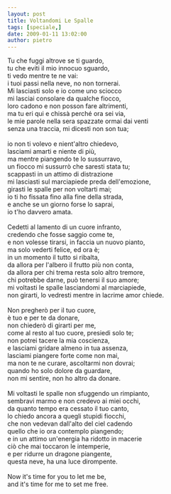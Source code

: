```yaml
---
layout: post
title: Voltandomi Le Spalle
tags: [speciale,]
date: 2009-01-11 13:02:00
author: pietro
---
```

Tu che fuggi altrove se ti guardo,<br/>tu che eviti il mio innocuo sguardo,<br/>ti vedo mentre te ne vai:<br/>i tuoi passi nella neve, no non tornerai.<br/>Mi lasciasti solo e io come uno sciocco<br/>mi lasciai consolare da qualche fiocco,<br/>loro cadono e non posson fare altrimenti,<br/>ma tu eri qui e chissà perché ora sei via,<br/>le mie parole nella sera spazzate ormai dai venti<br/>senza una traccia, mi dicesti non son tua;<br/><br/>io non ti volevo e nient'altro chiedevo,<br/>lasciami amarti e niente di più,<br/>ma mentre piangendo te lo sussurravo,<br/>un fiocco mi sussurrò che saresti stata tu;<br/>scappasti in un attimo di distrazione<br/>mi lasciasti sul marciapiede preda dell'emozione,<br/>girasti le spalle per non voltarti mai;<br/>io ti ho fissata fino alla fine della strada,<br/>e anche se un giorno forse lo saprai,<br/>io t'ho davvero amata.<br/><br/>Cedetti al lamento di un cuore infranto,<br/>credendo che fosse saggio come te,<br/>e non volesse tirarsi, in faccia un nuovo pianto,<br/>ma solo vederti felice, ed ora è;<br/>in un momento il tutto si ribalta,<br/>da allora per l'albero il frutto più non conta,<br/>da allora per chi trema resta solo altro tremore,<br/>chi potrebbe darne, può tenersi il suo amore;<br/>mi voltasti le spalle lasciandomi al marciapiede,<br/>non girarti, lo vedresti mentre in lacrime amor chiede.<br/><br/>Non pregherò per il tuo cuore,<br/>è tuo e per te da donare,<br/>non chiederò di girarti per me,<br/>come al resto al tuo cuore, presiedi solo te;<br/>non potrei tacere la mia coscienza,<br/>e lasciami gridare almeno in tua assenza,<br/>lasciami piangere forte come non mai,<br/>ma non te ne curare, ascoltarmi non dovrai;<br/>quando ho solo dolore da guardare,<br/>non mi sentire, non ho altro da donare.<br/><br/>Mi voltasti le spalle non sfuggendo un rimpianto,<br/>sembravi marmo e non credevo ai miei occhi,<br/>da quanto tempo era cessato il tuo canto,<br/>lo chiedo ancora a quegli stupidi fiocchi,<br/>che non vedevan dall'alto del ciel cadendo<br/>quello che io ora contemplo piangendo;<br/>e in un attimo un'energia ha ridotto in macerie<br/>ciò che mai toccaron le intemperie,<br/>e per ridurre un dragone piangente,<br/>questa neve, ha una luce dirompente.<br/><br/>Now it's time for you to let me be,<br/>and it's time for me to set me free.
